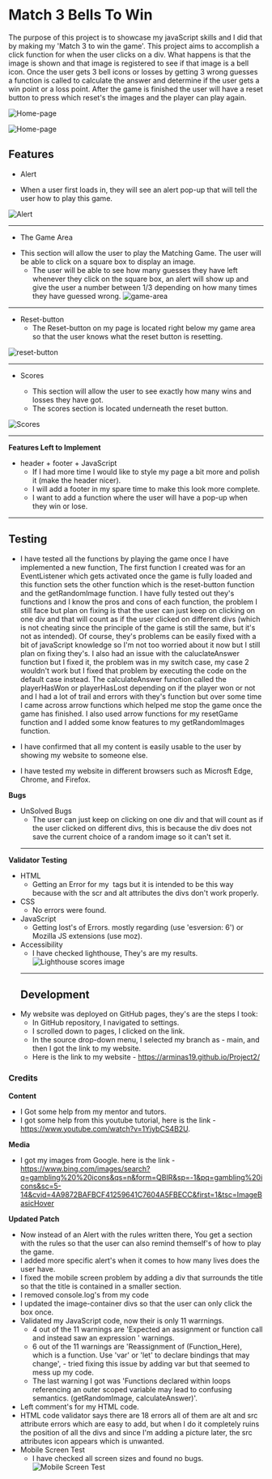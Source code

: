 # Match 3 Bells To Win

The purpose of this project is to showcase my javaScript skills and I did that by making my 
'Match 3 to win the game'. This project aims to accomplish a click function for when the user clicks on a div. What happens is that the image is shown and that image is registered to see if that image is a bell icon. Once the user gets 3 bell icons or losses by getting 3 wrong guesses a function is called to calculate the answer and determine if the user gets a win point or a loss point. After the game is finished the user will have a reset button to press
which reset's the images and the player can play again.  

![Home-page](assets/images/Matchinggame.PNG)

![Home-page](assets/images/Matchinggame2.PNG)

## Features 

* Alert 
 + When a user first loads in, they will see an alert pop-up that will tell the user how to play this game. 

![Alert](assets/images/alert!.PNG)
  
***

* The Game Area
 + This section will allow the user to play the Matching Game. The user will be able to click on a square box to 
   display an image.  
   + The user will be able to see how many guesses they have left whenever they click on the square box, an alert will show up and give the user a number between 1/3 depending on how many times they have guessed wrong.
 ![game-area](assets/images/game-area.PNG)
   


***

* Reset-button
   + The Reset-button on my page is located right below my game area so that the user knows what the reset button is resetting.

![reset-button](assets/images/resetB.PNG)
***

* Scores

   + This section will allow the user to see exactly how many wins and losses they have got.
   + The scores section is located underneath the reset button. 
   

![Scores](assets/images/Scores.PNG)
*** 

**Features Left to Implement**
 * header + footer + JavaScript
   + If I had more time I would like to style my page a bit more and polish it (make the header nicer).
   + I will add a footer in my spare time to make this look more complete. 
   + I want to add a function where the user will have a pop-up when they win or lose. 

***
    
   ## Testing
   + I have tested all the functions by playing the game once I have implemented a new function, The first function I created was for an EventListener which gets activated once the game is fully loaded and this function sets the other function which is the reset-button function and the getRandomImage function. I have fully tested out they's functions and I know the pros and cons of each function, the problem I still face but plan on fixing is that the user can just keep on clicking on one div and that will count as if the user clicked on different divs (which is not cheating since the principle of the game is still the same, but it's not as intended). Of course, they's problems can be easily fixed with a bit of javaScript knowledge so I'm not too worried about it now but I still plan on fixing they's. I also had an issue with the caluclateAnswer function but I fixed it, the problem was in my switch case, my case 2 wouldn't work but I fixed that problem by executing the code on the default case instead. The calculateAnswer function called the playerHasWon or playerHasLost depending on if the player won or not and I had a lot of trail and errors with they's function but over some time I came across arrow functions which helped me stop the game once the game has finished. I also used arrow functions for my resetGame function and I added some know features to my getRandomImages function.

   + I have confirmed that all my content is easily usable to the user by showing my website to someone else.
   + I have tested my website in different browsers such as Microsft Edge, Chrome, and Firefox.

   **Bugs** 
* UnSolved Bugs
   + The user can just keep on clicking on one div and that will count as if the user clicked on different divs, this is because the div does not save the current choice of a random image so it can't set it.
   *** 
**Validator Testing**
* HTML
   + Getting an Error for my <img> tags but it is intended to be this way because with the scr and alt attributes the divs don't work properly. 
* CSS 
   + No errors were found.
* JavaScript
   + Getting lost's of  Errors. mostly regarding  (use 'esversion: 6') or Mozilla JS extensions (use moz). 
* Accessibility 
   + I have checked lighthouse, They's are my results.
   ![Lighthouse scores image](assets/images/lighthouse.PNG)
   ***
   ## Development
* My website was deployed on GitHub pages, they's are the steps I took:
   + In GitHub repository, I navigated to settings. 
   + I scrolled down to pages, I clicked on the link. 
   + In the source drop-down menu, I selected my branch as - main, and then I got the link to my website. 
   * Here is the link to my website - https://arminas19.github.io/Project2/ 
 ### Credits 
   **Content** 
   + I Got some help from my mentor and tutors.  
   + I got some help from this youtube tutorial, here is the link - https://www.youtube.com/watch?v=1YjybCS4B2U.
   
**Media**
   + I got my images from Google. here is the link - https://www.bing.com/images/search?q=gambling%20%20icons&qs=n&form=QBIR&sp=-1&pq=gambling%20icons&sc=5-14&cvid=4A9872BAFBCF41259641C7604A5FBECC&first=1&tsc=ImageBasicHover

**Updated Patch**
* Now instead of an Alert with the rules written there, You get a section with the rules so that the user can also remind themself's of how to play the game. 
* I added more specific alert's when it comes to how many lives does the user have.
* I fixed the mobile screen problem by adding a div that surrounds the title so that the title is contained in a smaller section.  
* I removed console.log's from my code
* I updated the image-container divs so that the user can only click the box once. 
* Validated my JavaScript code, now their is only 11 warrnings. 
   + 4 out of the 11 warnings are 'Expected an assignment or function call and instead saw an expression ' warnings.
   + 6 out of the 11 warnings are 'Reassignment of (Function_Here), which is a function. Use 'var' or 'let' to declare bindings that may change', - tried fixing this issue by adding var but that seemed to mess up my code. 
   + The last warning I got was 'Functions declared within loops referencing an outer scoped variable may lead to confusing semantics. (getRandomImage, calculateAnswer)'. 
* Left comment's for my HTML code.
* HTML code validator says there are 18 errors all of them are alt and src attribute errors which are easy to add, but when I do it completely ruins the position of all the divs and since I'm adding a picture later, the src attributes icon appears which is unwanted.  
* Mobile Screen Test 
   + I have checked all screen sizes and found no bugs.
   ![Mobile Screen Test](assets/images/Test.PNG)
